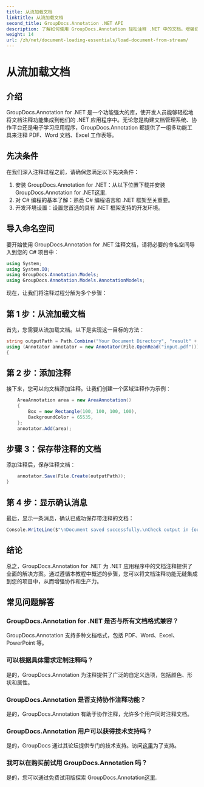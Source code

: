 ```yaml
---
title: 从流加载文档
linktitle: 从流加载文档
second_title: GroupDocs.Annotation .NET API
description: 了解如何使用 GroupDocs.Annotation 轻松注释 .NET 中的文档。增强协作和生产力。
weight: 14
url: /zh/net/document-loading-essentials/load-document-from-stream/
---
```


# 从流加载文档

## 介绍
GroupDocs.Annotation for .NET 是一个功能强大的库，使开发人员能够轻松地将文档注释功能集成到他们的 .NET 应用程序中。无论您是构建文档管理系统、协作平台还是电子学习应用程序，GroupDocs.Annotation 都提供了一组多功能工具来注释 PDF、Word 文档、Excel 工作表等。
## 先决条件
在我们深入注释过程之前，请确保您满足以下先决条件：
1. 安装 GroupDocs.Annotation for .NET：从以下位置下载并安装 GroupDocs.Annotation for .NET[这里](https://releases.groupdocs.com/annotation/net/).
2. 对 C# 编程的基本了解：熟悉 C# 编程语言和 .NET 框架至关重要。
3. 开发环境设置：设置您首选的具有 .NET 框架支持的开发环境。

## 导入命名空间
要开始使用 GroupDocs.Annotation for .NET 注释文档，请将必要的命名空间导入到您的 C# 项目中：
```csharp
using System;
using System.IO;
using GroupDocs.Annotation.Models;
using GroupDocs.Annotation.Models.AnnotationModels;
```

现在，让我们将注释过程分解为多个步骤：
## 第 1 步：从流加载文档
首先，您需要从流加载文档。以下是实现这一目标的方法：
```csharp
string outputPath = Path.Combine("Your Document Directory", "result" + Path.GetExtension("input.pdf"));
using (Annotator annotator = new Annotator(File.OpenRead("input.pdf")))
{
```
## 第 2 步：添加注释
接下来，您可以向文档添加注释。让我们创建一个区域注释作为示例：
```csharp
	AreaAnnotation area = new AreaAnnotation()
	{
		Box = new Rectangle(100, 100, 100, 100),
		BackgroundColor = 65535,
	};
	annotator.Add(area);
```
## 步骤 3：保存带注释的文档
添加注释后，保存注释文档：
```csharp
	annotator.Save(File.Create(outputPath));
}
```
## 第 4 步：显示确认消息
最后，显示一条消息，确认已成功保存带注释的文档：
```csharp
Console.WriteLine($"\nDocument saved successfully.\nCheck output in {outputPath}.");
```

## 结论
总之，GroupDocs.Annotation for .NET 为 .NET 应用程序中的文档注释提供了全面的解决方案。通过遵循本教程中概述的步骤，您可以将文档注释功能无缝集成到您的项目中，从而增强协作和生产力。
## 常见问题解答
### GroupDocs.Annotation for .NET 是否与所有文档格式兼容？
GroupDocs.Annotation 支持多种文档格式，包括 PDF、Word、Excel、PowerPoint 等。
### 可以根据具体需求定制注释吗？
是的，GroupDocs.Annotation 为注释提供了广泛的自定义选项，包括颜色、形状和属性。
### GroupDocs.Annotation 是否支持协作注释功能？
是的，GroupDocs.Annotation 有助于协作注释，允许多个用户同时注释文档。
### GroupDocs.Annotation 用户可以获得技术支持吗？
是的，GroupDocs 通过其论坛提供专门的技术支持。访问[这里](https://forum.groupdocs.com/c/annotation/10)为了支持。
### 我可以在购买前试用 GroupDocs.Annotation 吗？
是的，您可以通过免费试用版探索 GroupDocs.Annotation[这里](https://releases.groupdocs.com/).